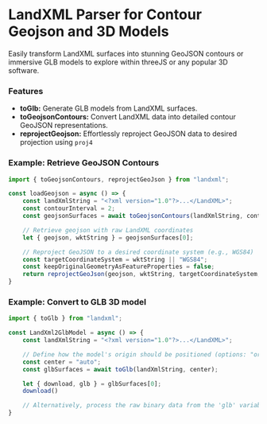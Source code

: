 # LandXML Parser for Contour Geojson and 3D Models

Easily transform LandXML surfaces into stunning GeoJSON contours or immersive GLB models to explore within threeJS or any popular 3D software.

### Features

- **toGlb:** Generate GLB models from LandXML surfaces.
- **toGeojsonContours:** Convert LandXML data into detailed contour GeoJSON representations.
- **reprojectGeojson:** Effortlessly reproject GeoJSON data to desired projection using `proj4`

### Example: Retrieve GeoJSON Contours

```typescript
import { toGeojsonContours, reprojectGeoJson } from "landxml";

const loadGeojson = async () => {
    const landXmlString = "<?xml version="1.0"?>...</LandXML>";
    const contourInterval = 2;
    const geojsonSurfaces = await toGeojsonContours(landXmlString, contourInterval);

    // Retrieve geojson with raw LandXML coordinates
    let { geojson, wktString } = geojsonSurfaces[0];

    // Reproject GeoJSON to a desired coordinate system (e.g., WGS84)
    const targetCoordinateSystem = wktString || "WGS84";
    const keepOriginalGeometryAsFeatureProperties = false;
    return reprojectGeoJson(geojson, wktString, targetCoordinateSystem, keepOriginalGeometryAsFeatureProperties);
}
```

### Example: Convert to GLB 3D model

```typescript
import { toGlb } from "landxml";

const LandXml2GlbModel = async () => {
    const landXmlString = "<?xml version="1.0"?>...</LandXML>";

    // Define how the model's origin should be positioned (options: "origin" | "auto" | [x: number, y: number])
    const center = "auto";
    const glbSurfaces = await toGlb(landXmlString, center);

    let { download, glb } = glbSurfaces[0];
    download()

    // Alternatively, process the raw binary data from the 'glb' variable (Uint8Array)
}
```
